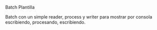 Batch Plantilla

Batch con un simple reader, process y writer para mostrar por consola escribiendo, procesando, escribiendo.
